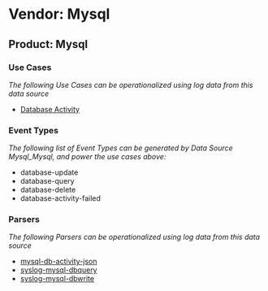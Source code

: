 Vendor: Mysql
=============
Product: Mysql
--------------

### Use Cases

_The following Use Cases can be operationalized using log data from this data source_

* [Database Activity](../UseCases/usecase_database_activity.md)


### Event Types

_The following list of Event Types can be generated by Data Source Mysql_Mysql, and power the use cases above:_

- database-update
- database-query
- database-delete
- database-activity-failed


### Parsers

_The following Parsers can be operationalized using log data from this data source_

* [mysql-db-activity-json](../Parsers/parserContent_mysql-db-activity-json.md)
* [syslog-mysql-dbquery](../Parsers/parserContent_syslog-mysql-dbquery.md)
* [syslog-mysql-dbwrite](../Parsers/parserContent_syslog-mysql-dbwrite.md)
